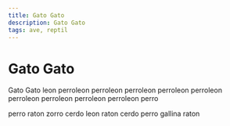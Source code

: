 ```yaml
---
title: Gato Gato
description: Gato Gato
tags: ave, reptil
---
```


# Gato Gato

Gato Gato leon perroleon perroleon perroleon perroleon perroleon perroleon perroleon perroleon perroleon perro

perro raton zorro cerdo leon raton cerdo perro gallina raton